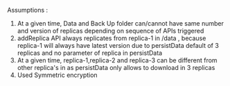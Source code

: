Assumptions :

1. At a given time, Data and Back Up folder can/cannot have same number and version of replicas depending on sequence of APIs triggered
2. addReplica API always  replicates from  replica-1 in /data , because replica-1 will always have latest version due to persistData default of 3 replicas and no parameter of replica in persistData
3. At a given time, replica-1,replica-2 and replica-3 can be different from other replica's in as persistData only allows to download in 3 replicas
4. Used Symmetric encryption
